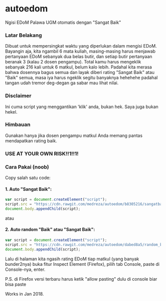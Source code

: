# autoedom
Ngisi EDoM Palawa UGM otomatis dengan "Sangat Baik"

### Latar Belakang
Dibuat untuk mempersingkat waktu yang diperlukan dalam mengisi EDoM. Bayangin aja, kita ngambil 6 mata kuliah, masing-masing harus menjawab pertanyaan EDoM sebanyak dua belas butir, dan setiap butir pertanyaan beranak 3 (kalau 2 dosen pengampu). Total kamu harus mengeklik sebanyak 216 kali untuk 6 matkul, belum kalo lebih. Padahal kita merasa bahwa dosennya bagus semua dan layak diberi rating "Sangat Baik" atau "Baik" semua, masa iya harus ngeklik segitu banyaknya hehehehe padahal tangan udah tremor deg-degan ga sabar mau lihat nilai.

### Disclaimer
Ini cuma script yang menggantikan 'klik' anda, bukan hek. Saya juga bukan hekel.

### Himbauan
Gunakan hanya jika dosen pengampu matkul Anda memang pantas mendapatkan rating baik.

### USE AT YOUR OWN RISK!!1!!1!

### Cara Pakai (noob)
Copy salah satu code:
#### 1. Auto "Sangat Baik":
```javascript
var script = document.createElement("script");
script.src = "https://cdn.rawgit.com/medreza/autoedom/b8305216/sangatbaik.js";
document.body.appendChild(script);
```
atau
#### 2. Auto random "Baik" atau "Sangat Baik":
```javascript
var script = document.createElement("script");
script.src = "https://cdn.rawgit.com/medreza/autoedom/dabed8a5/random_baik.js";
document.body.appendChild(script);
```
Lalu di halaman kita ngasih rating EDoM tiap matkul (yang banyak bunder2nya) buka fitur Inspect Element (Firefox), pilih tab Console, paste di Console-nya, enter.

P.S. di Firefox versi terbaru harus ketik "allow pasting" dulu di console biar bisa paste

Works in Jan 2018.

